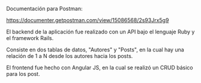 Documentación para Postman:

https://documenter.getpostman.com/view/15086568/2s93Jrx5g9

El backend de la aplicación fue realizado con un API bajo el lenguaje Ruby y el framework Rails. 

Consiste en dos tablas de datos, "Autores" y "Posts", en la cual hay una relación de 1 a N desde los autores hacia los posts.

El frontend fue hecho con Angular JS, en la cual se realizó un CRUD básico para los post.